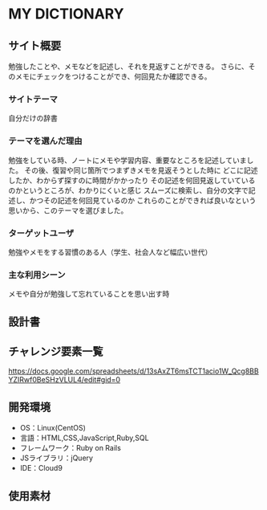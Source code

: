 # MY DICTIONARY

## サイト概要
勉強したことや、メモなどを記述し、それを見返すことができる。
さらに、そのメモにチェックをつけることができ、何回見たか確認できる。

### サイトテーマ
自分だけの辞書

### テーマを選んだ理由
勉強をしている時、ノートにメモや学習内容、重要なところを記述していました。
その後、復習や同じ箇所でつまずきメモを見返そうとした時に
どこに記述したか、わからず探すのに時間がかかったり
その記述を何回見返していているのかというところが、わかりにくいと感じ
スムーズに検索し、自分の文字で記述し、かつその記述を何回見ているのか
これらのことができれば良いなという思いから、このテーマを選びました。

### ターゲットユーザ
勉強やメモをする習慣のある人（学生、社会人など幅広い世代）

### 主な利用シーン
メモや自分が勉強して忘れていることを思い出す時

## 設計書

## チャレンジ要素一覧
https://docs.google.com/spreadsheets/d/13sAxZT6msTCT1acio1W_Qcg8BBYZIRwf0BeSHzVLUL4/edit#gid=0

## 開発環境
- OS：Linux(CentOS)
- 言語：HTML,CSS,JavaScript,Ruby,SQL
- フレームワーク：Ruby on Rails
- JSライブラリ：jQuery
- IDE：Cloud9

## 使用素材
